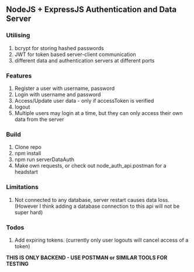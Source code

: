 ## NodeJS + ExpressJS Authentication and Data Server

### Utilising

1. bcrypt for storing hashed passwords
2. JWT for token based server-client communication
3. different data and authentication servers at different ports

### Features 
1. Register a user with username, password
2. Login with username and password
3. Access/Update user data - only if accessToken is verified
4. logout
5. Multiple users may login at a time, but they can only access their own data from the server

### Build

1. Clone repo
2. npm install
3. npm run serverDataAuth
4. Make own requests, or check out node_auth_api.postman for a headstart

### Limitations

1. Not connected to any database, server restart causes data loss.
   (However I think adding a database connection to this api will not be super hard)

### Todos

1. Add expiring tokens. (currently only user logouts will cancel access of a token)

**THIS IS ONLY BACKEND - USE POSTMAN or SIMILAR TOOLS FOR TESTING**
